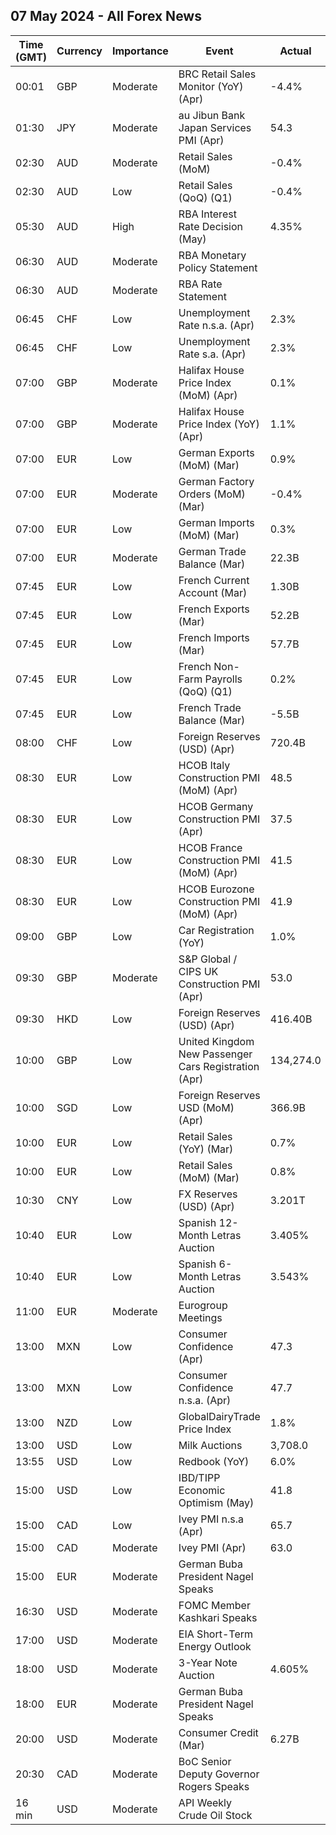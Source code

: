 ## 07 May 2024 - All Forex News

| Time (GMT) | Currency | Importance | Event | Actual | Forecast | Previous |
|------|----------|------------|-------|--------|----------|----------|
| 00:01 | GBP | Moderate | BRC Retail Sales Monitor (YoY) (Apr) | -4.4% | 1.6% | 3.2% |
| 01:30 | JPY | Moderate | au Jibun Bank Japan Services PMI (Apr) | 54.3 | 54.6 | 54.1 |
| 02:30 | AUD | Moderate | Retail Sales (MoM) | -0.4% | -0.2% | 0.2% |
| 02:30 | AUD | Low | Retail Sales (QoQ) (Q1) | -0.4% |  | 0.4% |
| 05:30 | AUD | High | RBA Interest Rate Decision (May) | 4.35% | 4.35% | 4.35% |
| 06:30 | AUD | Moderate | RBA Monetary Policy Statement |  |  |  |
| 06:30 | AUD | Moderate | RBA Rate Statement |  |  |  |
| 06:45 | CHF | Low | Unemployment Rate n.s.a. (Apr) | 2.3% |  | 2.4% |
| 06:45 | CHF | Low | Unemployment Rate s.a. (Apr) | 2.3% | 2.3% | 2.3% |
| 07:00 | GBP | Moderate | Halifax House Price Index (MoM) (Apr) | 0.1% | 0.2% | -0.9% |
| 07:00 | GBP | Moderate | Halifax House Price Index (YoY) (Apr) | 1.1% |  | 0.4% |
| 07:00 | EUR | Low | German Exports (MoM) (Mar) | 0.9% | 0.4% | -1.6% |
| 07:00 | EUR | Moderate | German Factory Orders (MoM) (Mar) | -0.4% | 0.4% | -0.8% |
| 07:00 | EUR | Low | German Imports (MoM) (Mar) | 0.3% | -1.0% | 3.0% |
| 07:00 | EUR | Moderate | German Trade Balance (Mar) | 22.3B | 22.4B | 21.4B |
| 07:45 | EUR | Low | French Current Account (Mar) | 1.30B |  | 0.30B |
| 07:45 | EUR | Low | French Exports (Mar) | 52.2B |  | 50.8B |
| 07:45 | EUR | Low | French Imports (Mar) | 57.7B |  | 56.4B |
| 07:45 | EUR | Low | French Non-Farm Payrolls (QoQ) (Q1) | 0.2% | 0.0% | 0.0% |
| 07:45 | EUR | Low | French Trade Balance (Mar) | -5.5B | -5.0B | -5.6B |
| 08:00 | CHF | Low | Foreign Reserves (USD) (Apr) | 720.4B |  | 715.6B |
| 08:30 | EUR | Low | HCOB Italy Construction PMI (MoM) (Apr) | 48.5 |  | 50.3 |
| 08:30 | EUR | Low | HCOB Germany Construction PMI (Apr) | 37.5 |  | 38.3 |
| 08:30 | EUR | Low | HCOB France Construction PMI (MoM) (Apr) | 41.5 |  | 41.0 |
| 08:30 | EUR | Low | HCOB Eurozone Construction PMI (MoM) (Apr) | 41.9 |  | 42.4 |
| 09:00 | GBP | Low | Car Registration (YoY) | 1.0% |  | 10.4% |
| 09:30 | GBP | Moderate | S&P Global / CIPS UK Construction PMI (Apr) | 53.0 | 50.4 | 50.2 |
| 09:30 | HKD | Low | Foreign Reserves (USD) (Apr) | 416.40B |  | 423.50B |
| 10:00 | GBP | Low | United Kingdom New Passenger Cars Registration (Apr) | 134,274.0 |  | 317,786.0 |
| 10:00 | SGD | Low | Foreign Reserves USD (MoM) (Apr) | 366.9B |  | 368.5B |
| 10:00 | EUR | Low | Retail Sales (YoY) (Mar) | 0.7% |  | -0.5% |
| 10:00 | EUR | Low | Retail Sales (MoM) (Mar) | 0.8% | 0.6% | -0.3% |
| 10:30 | CNY | Low | FX Reserves (USD) (Apr) | 3.201T | 3.230T | 3.246T |
| 10:40 | EUR | Low | Spanish 12-Month Letras Auction | 3.405% |  | 3.423% |
| 10:40 | EUR | Low | Spanish 6-Month Letras Auction | 3.543% |  | 3.621% |
| 11:00 | EUR | Moderate | Eurogroup Meetings |  |  |  |
| 13:00 | MXN | Low | Consumer Confidence (Apr) | 47.3 |  | 47.3 |
| 13:00 | MXN | Low | Consumer Confidence n.s.a. (Apr) | 47.7 |  | 47.4 |
| 13:00 | NZD | Low | GlobalDairyTrade Price Index | 1.8% |  | 0.1% |
| 13:00 | USD | Low | Milk Auctions | 3,708.0 |  | 3,590.0 |
| 13:55 | USD | Low | Redbook (YoY) | 6.0% |  | 5.5% |
| 15:00 | USD | Low | IBD/TIPP Economic Optimism (May) | 41.8 | 44.1 | 43.2 |
| 15:00 | CAD | Low | Ivey PMI n.s.a (Apr) | 65.7 |  | 63.0 |
| 15:00 | CAD | Moderate | Ivey PMI (Apr) | 63.0 | 58.1 | 57.5 |
| 15:00 | EUR | Moderate | German Buba President Nagel Speaks |  |  |  |
| 16:30 | USD | Moderate | FOMC Member Kashkari Speaks |  |  |  |
| 17:00 | USD | Moderate | EIA Short-Term Energy Outlook |  |  |  |
| 18:00 | USD | Moderate | 3-Year Note Auction | 4.605% |  | 4.548% |
| 18:00 | EUR | Moderate | German Buba President Nagel Speaks |  |  |  |
| 20:00 | USD | Moderate | Consumer Credit (Mar) | 6.27B | 14.80B | 15.02B |
| 20:30 | CAD | Moderate | BoC Senior Deputy Governor Rogers Speaks |  |  |  |
| 16 min | USD | Moderate | API Weekly Crude Oil Stock |  | -1.430M | 4.906M |
